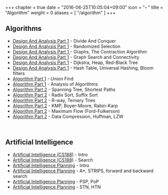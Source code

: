 +++
chapter = true
date = "2016-06-25T10:05:04+09:00"
icon = "<b>- </b>"
title = "Algorithm"
weight = 0
aliases = [
    "/algorithm"
]
+++

## Algorithms

- [Design And Analysis Part 1](design-and-analysis-part1-1) - Divide And Conquer
- [Design And Analysis Part 1](design-and-analysis-part1-2) - Randomized Selection
- [Design And Analysis Part 1 ](design-and-analysis-part1-3) - Graphs, The Contraction Algorithm
- [Design And Analysis Part 1](design-and-analysis-part1-4) - Graph Search and Connectivity
- [Design And Analysis Part 1](design-and-analysis-part1-5) - Dijkstra, Heap, Red-Black Tree
- [Design And Analysis Part 1](design-and-analysis-part1-6) - Hash Table, Universal Hashing, Bloom filters
- [Algorithm Part 1](algorithm-part1-1) - Union Find
- [Algorithm Part 1](algorithm-part1-2) - Analysis of Algorithms
- [Algorithm Part 2](algorithm-part2-1) - Spanning Tree, Shortest Paths
- [Algorithm Part 2](algorithm-part2-2) - Radix Sort, Suffix Sort
- [Algorithm Part 2](algorithm-part2-3) - R-way, Ternary Tries
- [Algorithm Part 2](algorithm-part2-4) - KMP, Boyer-Moore, Rabin-Karp
- [Algorithm Part 2](algorithm-part2-5) - Maximum Flow (Ford-Fulkerson)
- [Algorithm Part 2](algorithm-part2-6) - Data Compression, Huffman, LZW

<br/>

## Artificial Intelligence

- [Artificial Intelligence (CS188)](artificial-intelligence-cs188-1) - Intro
- [Artificial Intelligence (CS188)](artificial-intelligence-cs188-2) - Search
- [Artificial Intelligence Planning](artificial-intelligence-planning-1) - Intro
- [Artificial Intelligence Planning](artificial-intelligence-planning-2) - A\*, STRIPS, forward and backward search
- [Artificial Intelligence Planning](artificial-intelligence-planning-3) - PSP, PoP
- [Artificial Intelligence Planning](artificial-intelligence-planning-4) - STN, HTN
